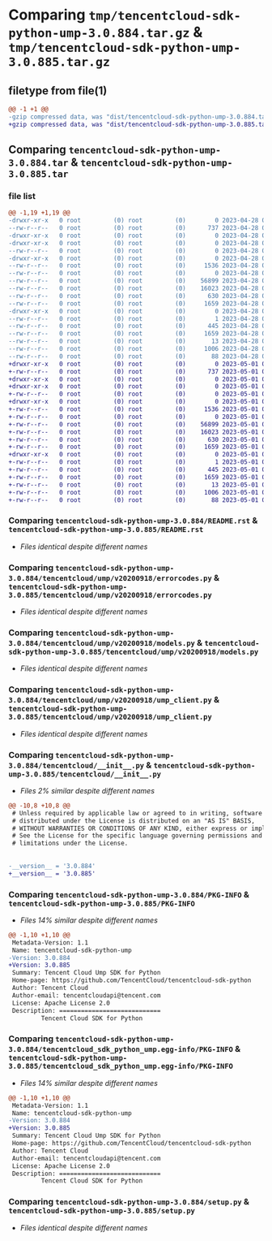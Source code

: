 # Comparing `tmp/tencentcloud-sdk-python-ump-3.0.884.tar.gz` & `tmp/tencentcloud-sdk-python-ump-3.0.885.tar.gz`

## filetype from file(1)

```diff
@@ -1 +1 @@
-gzip compressed data, was "dist/tencentcloud-sdk-python-ump-3.0.884.tar", last modified: Fri Apr 28 02:47:01 2023, max compression
+gzip compressed data, was "dist/tencentcloud-sdk-python-ump-3.0.885.tar", last modified: Mon May  1 00:58:39 2023, max compression
```

## Comparing `tencentcloud-sdk-python-ump-3.0.884.tar` & `tencentcloud-sdk-python-ump-3.0.885.tar`

### file list

```diff
@@ -1,19 +1,19 @@
-drwxr-xr-x   0 root         (0) root         (0)        0 2023-04-28 02:47:01.000000 tencentcloud-sdk-python-ump-3.0.884/
--rw-r--r--   0 root         (0) root         (0)      737 2023-04-28 02:47:01.000000 tencentcloud-sdk-python-ump-3.0.884/README.rst
-drwxr-xr-x   0 root         (0) root         (0)        0 2023-04-28 02:47:01.000000 tencentcloud-sdk-python-ump-3.0.884/tencentcloud/
-drwxr-xr-x   0 root         (0) root         (0)        0 2023-04-28 02:47:01.000000 tencentcloud-sdk-python-ump-3.0.884/tencentcloud/ump/
--rw-r--r--   0 root         (0) root         (0)        0 2023-04-28 02:47:01.000000 tencentcloud-sdk-python-ump-3.0.884/tencentcloud/ump/__init__.py
-drwxr-xr-x   0 root         (0) root         (0)        0 2023-04-28 02:47:01.000000 tencentcloud-sdk-python-ump-3.0.884/tencentcloud/ump/v20200918/
--rw-r--r--   0 root         (0) root         (0)     1536 2023-04-28 02:47:01.000000 tencentcloud-sdk-python-ump-3.0.884/tencentcloud/ump/v20200918/errorcodes.py
--rw-r--r--   0 root         (0) root         (0)        0 2023-04-28 02:47:01.000000 tencentcloud-sdk-python-ump-3.0.884/tencentcloud/ump/v20200918/__init__.py
--rw-r--r--   0 root         (0) root         (0)    56899 2023-04-28 02:47:01.000000 tencentcloud-sdk-python-ump-3.0.884/tencentcloud/ump/v20200918/models.py
--rw-r--r--   0 root         (0) root         (0)    16023 2023-04-28 02:47:01.000000 tencentcloud-sdk-python-ump-3.0.884/tencentcloud/ump/v20200918/ump_client.py
--rw-r--r--   0 root         (0) root         (0)      630 2023-04-28 02:47:01.000000 tencentcloud-sdk-python-ump-3.0.884/tencentcloud/__init__.py
--rw-r--r--   0 root         (0) root         (0)     1659 2023-04-28 02:47:01.000000 tencentcloud-sdk-python-ump-3.0.884/PKG-INFO
-drwxr-xr-x   0 root         (0) root         (0)        0 2023-04-28 02:47:01.000000 tencentcloud-sdk-python-ump-3.0.884/tencentcloud_sdk_python_ump.egg-info/
--rw-r--r--   0 root         (0) root         (0)        1 2023-04-28 02:47:01.000000 tencentcloud-sdk-python-ump-3.0.884/tencentcloud_sdk_python_ump.egg-info/dependency_links.txt
--rw-r--r--   0 root         (0) root         (0)      445 2023-04-28 02:47:01.000000 tencentcloud-sdk-python-ump-3.0.884/tencentcloud_sdk_python_ump.egg-info/SOURCES.txt
--rw-r--r--   0 root         (0) root         (0)     1659 2023-04-28 02:47:01.000000 tencentcloud-sdk-python-ump-3.0.884/tencentcloud_sdk_python_ump.egg-info/PKG-INFO
--rw-r--r--   0 root         (0) root         (0)       13 2023-04-28 02:47:01.000000 tencentcloud-sdk-python-ump-3.0.884/tencentcloud_sdk_python_ump.egg-info/top_level.txt
--rw-r--r--   0 root         (0) root         (0)     1006 2023-04-28 02:47:01.000000 tencentcloud-sdk-python-ump-3.0.884/setup.py
--rw-r--r--   0 root         (0) root         (0)       88 2023-04-28 02:47:01.000000 tencentcloud-sdk-python-ump-3.0.884/setup.cfg
+drwxr-xr-x   0 root         (0) root         (0)        0 2023-05-01 00:58:39.000000 tencentcloud-sdk-python-ump-3.0.885/
+-rw-r--r--   0 root         (0) root         (0)      737 2023-05-01 00:58:39.000000 tencentcloud-sdk-python-ump-3.0.885/README.rst
+drwxr-xr-x   0 root         (0) root         (0)        0 2023-05-01 00:58:39.000000 tencentcloud-sdk-python-ump-3.0.885/tencentcloud/
+drwxr-xr-x   0 root         (0) root         (0)        0 2023-05-01 00:58:39.000000 tencentcloud-sdk-python-ump-3.0.885/tencentcloud/ump/
+-rw-r--r--   0 root         (0) root         (0)        0 2023-05-01 00:58:39.000000 tencentcloud-sdk-python-ump-3.0.885/tencentcloud/ump/__init__.py
+drwxr-xr-x   0 root         (0) root         (0)        0 2023-05-01 00:58:39.000000 tencentcloud-sdk-python-ump-3.0.885/tencentcloud/ump/v20200918/
+-rw-r--r--   0 root         (0) root         (0)     1536 2023-05-01 00:58:39.000000 tencentcloud-sdk-python-ump-3.0.885/tencentcloud/ump/v20200918/errorcodes.py
+-rw-r--r--   0 root         (0) root         (0)        0 2023-05-01 00:58:39.000000 tencentcloud-sdk-python-ump-3.0.885/tencentcloud/ump/v20200918/__init__.py
+-rw-r--r--   0 root         (0) root         (0)    56899 2023-05-01 00:58:39.000000 tencentcloud-sdk-python-ump-3.0.885/tencentcloud/ump/v20200918/models.py
+-rw-r--r--   0 root         (0) root         (0)    16023 2023-05-01 00:58:39.000000 tencentcloud-sdk-python-ump-3.0.885/tencentcloud/ump/v20200918/ump_client.py
+-rw-r--r--   0 root         (0) root         (0)      630 2023-05-01 00:58:39.000000 tencentcloud-sdk-python-ump-3.0.885/tencentcloud/__init__.py
+-rw-r--r--   0 root         (0) root         (0)     1659 2023-05-01 00:58:39.000000 tencentcloud-sdk-python-ump-3.0.885/PKG-INFO
+drwxr-xr-x   0 root         (0) root         (0)        0 2023-05-01 00:58:39.000000 tencentcloud-sdk-python-ump-3.0.885/tencentcloud_sdk_python_ump.egg-info/
+-rw-r--r--   0 root         (0) root         (0)        1 2023-05-01 00:58:39.000000 tencentcloud-sdk-python-ump-3.0.885/tencentcloud_sdk_python_ump.egg-info/dependency_links.txt
+-rw-r--r--   0 root         (0) root         (0)      445 2023-05-01 00:58:39.000000 tencentcloud-sdk-python-ump-3.0.885/tencentcloud_sdk_python_ump.egg-info/SOURCES.txt
+-rw-r--r--   0 root         (0) root         (0)     1659 2023-05-01 00:58:39.000000 tencentcloud-sdk-python-ump-3.0.885/tencentcloud_sdk_python_ump.egg-info/PKG-INFO
+-rw-r--r--   0 root         (0) root         (0)       13 2023-05-01 00:58:39.000000 tencentcloud-sdk-python-ump-3.0.885/tencentcloud_sdk_python_ump.egg-info/top_level.txt
+-rw-r--r--   0 root         (0) root         (0)     1006 2023-05-01 00:58:39.000000 tencentcloud-sdk-python-ump-3.0.885/setup.py
+-rw-r--r--   0 root         (0) root         (0)       88 2023-05-01 00:58:39.000000 tencentcloud-sdk-python-ump-3.0.885/setup.cfg
```

### Comparing `tencentcloud-sdk-python-ump-3.0.884/README.rst` & `tencentcloud-sdk-python-ump-3.0.885/README.rst`

 * *Files identical despite different names*

### Comparing `tencentcloud-sdk-python-ump-3.0.884/tencentcloud/ump/v20200918/errorcodes.py` & `tencentcloud-sdk-python-ump-3.0.885/tencentcloud/ump/v20200918/errorcodes.py`

 * *Files identical despite different names*

### Comparing `tencentcloud-sdk-python-ump-3.0.884/tencentcloud/ump/v20200918/models.py` & `tencentcloud-sdk-python-ump-3.0.885/tencentcloud/ump/v20200918/models.py`

 * *Files identical despite different names*

### Comparing `tencentcloud-sdk-python-ump-3.0.884/tencentcloud/ump/v20200918/ump_client.py` & `tencentcloud-sdk-python-ump-3.0.885/tencentcloud/ump/v20200918/ump_client.py`

 * *Files identical despite different names*

### Comparing `tencentcloud-sdk-python-ump-3.0.884/tencentcloud/__init__.py` & `tencentcloud-sdk-python-ump-3.0.885/tencentcloud/__init__.py`

 * *Files 2% similar despite different names*

```diff
@@ -10,8 +10,8 @@
 # Unless required by applicable law or agreed to in writing, software
 # distributed under the License is distributed on an "AS IS" BASIS,
 # WITHOUT WARRANTIES OR CONDITIONS OF ANY KIND, either express or implied.
 # See the License for the specific language governing permissions and
 # limitations under the License.
 
 
-__version__ = '3.0.884'
+__version__ = '3.0.885'
```

### Comparing `tencentcloud-sdk-python-ump-3.0.884/PKG-INFO` & `tencentcloud-sdk-python-ump-3.0.885/PKG-INFO`

 * *Files 14% similar despite different names*

```diff
@@ -1,10 +1,10 @@
 Metadata-Version: 1.1
 Name: tencentcloud-sdk-python-ump
-Version: 3.0.884
+Version: 3.0.885
 Summary: Tencent Cloud Ump SDK for Python
 Home-page: https://github.com/TencentCloud/tencentcloud-sdk-python
 Author: Tencent Cloud
 Author-email: tencentcloudapi@tencent.com
 License: Apache License 2.0
 Description: ============================
         Tencent Cloud SDK for Python
```

### Comparing `tencentcloud-sdk-python-ump-3.0.884/tencentcloud_sdk_python_ump.egg-info/PKG-INFO` & `tencentcloud-sdk-python-ump-3.0.885/tencentcloud_sdk_python_ump.egg-info/PKG-INFO`

 * *Files 14% similar despite different names*

```diff
@@ -1,10 +1,10 @@
 Metadata-Version: 1.1
 Name: tencentcloud-sdk-python-ump
-Version: 3.0.884
+Version: 3.0.885
 Summary: Tencent Cloud Ump SDK for Python
 Home-page: https://github.com/TencentCloud/tencentcloud-sdk-python
 Author: Tencent Cloud
 Author-email: tencentcloudapi@tencent.com
 License: Apache License 2.0
 Description: ============================
         Tencent Cloud SDK for Python
```

### Comparing `tencentcloud-sdk-python-ump-3.0.884/setup.py` & `tencentcloud-sdk-python-ump-3.0.885/setup.py`

 * *Files identical despite different names*

